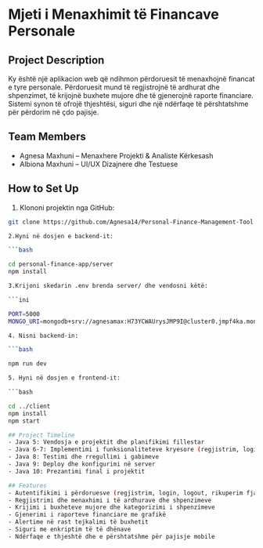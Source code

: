 # Mjeti i Menaxhimit të Financave Personale

## Project Description
Ky është një aplikacion web që ndihmon përdoruesit të menaxhojnë financat e tyre personale. Përdoruesit mund të regjistrojnë të ardhurat dhe shpenzimet, të krijojnë buxhete mujore dhe të gjenerojnë raporte financiare. Sistemi synon të ofrojë thjeshtësi, siguri dhe një ndërfaqe të përshtatshme për përdorim në çdo pajisje.

## Team Members
- Agnesa Maxhuni – Menaxhere Projekti & Analiste Kërkesash
- Albiona Maxhuni – UI/UX Dizajnere dhe Testuese

## How to Set Up

1. Klononi projektin nga GitHub:

```bash
git clone https://github.com/Agnesa14/Personal-Finance-Management-Tool.git

2.Hyni në dosjen e backend-it:

```bash

cd personal-finance-app/server
npm install

3.Krijoni skedarin .env brenda server/ dhe vendosni këtë:

```ini

PORT=5000
MONGO_URI=mongodb+srv://agnesamax:H73YCWAUrysJMP9I@cluster0.jmpf4ka.mongodb.net/?retryWrites=true&w=majority&appName=Cluster0

4. Nisni backend-in:

```bash

npm run dev

5. Hyni në dosjen e frontend-it:

```bash

cd ../client
npm install
npm start

## Project Timeline
- Java 5: Vendosja e projektit dhe planifikimi fillestar
- Java 6-7: Implementimi i funksionaliteteve kryesore (regjistrim, login, shpenzime)
- Java 8: Testimi dhe rregullimi i gabimeve
- Java 9: Deploy dhe konfigurimi në server
- Java 10: Prezantimi final i projektit

## Features
- Autentifikimi i përdoruesve (regjistrim, login, logout, rikuperim fjalëkalimi)
- Regjistrimi dhe menaxhimi i të ardhurave dhe shpenzimeve
- Krijimi i buxheteve mujore dhe kategorizimi i shpenzimeve
- Gjenerimi i raporteve financiare me grafikë
- Alertime në rast tejkalimi të buxhetit
- Siguri me enkriptim të të dhënave
- Ndërfaqe e thjeshtë dhe e përshtatshme për pajisje mobile
